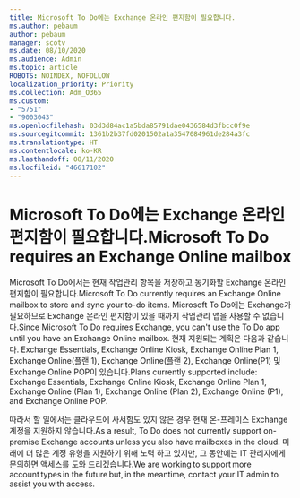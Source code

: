 ```yaml
---
title: Microsoft To Do에는 Exchange 온라인 편지함이 필요합니다.
ms.author: pebaum
author: pebaum
manager: scotv
ms.date: 08/10/2020
ms.audience: Admin
ms.topic: article
ROBOTS: NOINDEX, NOFOLLOW
localization_priority: Priority
ms.collection: Adm_O365
ms.custom:
- "5751"
- "9003043"
ms.openlocfilehash: 03d3d84ac1a5bda85791dae0436584d3fbcc0f9e
ms.sourcegitcommit: 1361b2b37fd0201502a1a3547084961de284a3fc
ms.translationtype: HT
ms.contentlocale: ko-KR
ms.lasthandoff: 08/11/2020
ms.locfileid: "46617102"
---
```

# <a name="microsoft-to-do-requires-an-exchange-online-mailbox"></a><span data-ttu-id="835a2-102">Microsoft To Do에는 Exchange 온라인 편지함이 필요합니다.</span><span class="sxs-lookup"><span data-stu-id="835a2-102">Microsoft To Do requires an Exchange Online mailbox</span></span>

<span data-ttu-id="835a2-103">Microsoft To Do에서는 현재 작업관리 항목을 저장하고 동기화할 Exchange 온라인 편지함이 필요합니다.</span><span class="sxs-lookup"><span data-stu-id="835a2-103">Microsoft To Do currently requires an Exchange Online mailbox to store and sync your to-do items.</span></span> <span data-ttu-id="835a2-104">Microsoft To Do에는 Exchange가 필요하므로 Exchange 온라인 편지함이 있을 때까지 작업관리 앱을 사용할 수 없습니다.</span><span class="sxs-lookup"><span data-stu-id="835a2-104">Since Microsoft To Do requires Exchange, you can't use the To Do app until you have an Exchange Online mailbox.</span></span> <span data-ttu-id="835a2-105">현재 지원되는 계획은 다음과 같습니다. Exchange Essentials, Exchange Online Kiosk, Exchange Online Plan 1, Exchange Online(플랜 1), Exchange Online(플랜 2), Exchange Online(P1) 및 Exchange Online POP이 있습니다.</span><span class="sxs-lookup"><span data-stu-id="835a2-105">Plans currently supported include: Exchange Essentials, Exchange Online Kiosk, Exchange Online Plan 1, Exchange Online (Plan 1), Exchange Online (Plan 2), Exchange Online (P1), and Exchange Online POP.</span></span>

<span data-ttu-id="835a2-106">따라서 할 일에서는 클라우드에 사서함도 있지 않은 경우 현재 온-프레미스 Exchange 계정을 지원하지 않습니다.</span><span class="sxs-lookup"><span data-stu-id="835a2-106">As a result, To Do does not currently support on-premise Exchange accounts unless you also have mailboxes in the cloud.</span></span> <span data-ttu-id="835a2-107">미래에 더 많은 계정 유형을 지원하기 위해 노력 하고 있지만, 그 동안에는 IT 관리자에게 문의하면 액세스를 도와 드리겠습니다.</span><span class="sxs-lookup"><span data-stu-id="835a2-107">We are working to support more account types in the future but, in the meantime, contact your IT admin to assist you with access.</span></span>